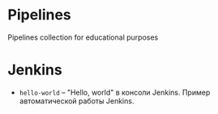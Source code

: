 # Pipelines

Pipelines collection for educational purposes

# Jenkins

- `hello-world` – "Hello, world" в консоли Jenkins. Пример автоматической работы Jenkins.
